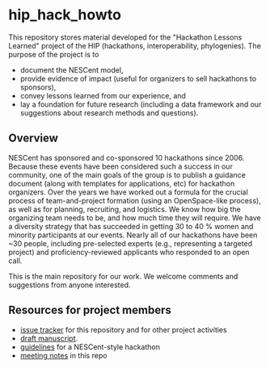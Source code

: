# hip_hack_howto

This repository stores material developed for the "Hackathon Lessons Learned" project of the HIP (hackathons, interoperability, phylogenies).  The purpose of the project is to
* document the NESCent model,
* provide evidence of impact (useful for organizers to sell hackathons to sponsors),
* convey lessons learned from our experience, and
* lay a foundation for future research (including a data framework and our suggestions about research methods and questions).

## Overview 

NESCent has sponsored and co-sponsored 10 hackathons since 2006.  Because these events have been considered such a success in our community, one of the main goals of the group is to publish a guidance document (along with templates for applications, etc) for hackathon organizers.  Over the years we have worked out a formula for the crucial process of team-and-project formation (using an OpenSpace-like process), as well as for planning, recruiting, and logistics.  We know how big the organizing team needs to be, and how much time they will require.  We have a diversity strategy that has succeeded in getting 30 to 40 % women and minority participants at our events.  Nearly all of our hackathons have been ~30 people, including pre-selected experts (e.g., representing a targeted project) and proficiency-reviewed applicants who responded to an open call.  
 
This is the main repository for our work.  We welcome comments and suggestions from anyone interested.  

## Resources for project members
* [issue tracker](https://waffle.io/arlin/hip_hack_howto) for this repository and for other project activities
* [draft manuscript](https://docs.google.com/document/d/18kNROccM7ShyhJ6ncsBWLIi73tVjkXsCcYdR_pF6S04/edit#heading=h.h1aawnmoquu1). 
* [guidelines](https://www.dropbox.com/s/l2js0vz0lqlutxh/guidance_docs.docx?dl=0) for a NESCent-style hackathon
* [meeting notes](https://github.com/arlin/hip_hack_howto/blob/master/meeting_notes.md) in this repo

